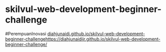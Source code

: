 # skilvul-web-development-beginner-challenge
#PerempuanInovasi
[diahjunaidi.github.io/skilvul-web-development-beginner-challenge](https://diahjunaidijr.github.io/skilvul-web-development-beginner-challenge/)https://diahjunaidijr.github.io/skilvul-web-development-beginner-challenge/
